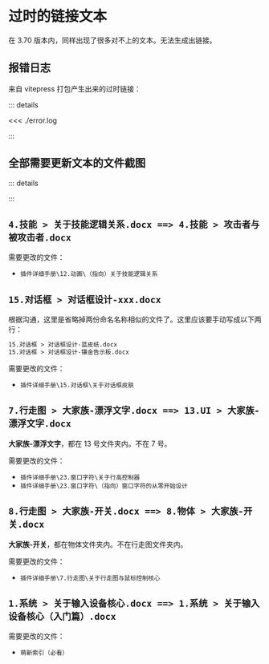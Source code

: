 # 过时的链接文本

在 3.70 版本内，同样出现了很多对不上的文本。无法生成出链接。

## 报错日志

来自 vitepress 打包产生出来的过时链接：

::: details

<<< ./error.log

:::

## 全部需要更新文本的文件截图

::: details

:::

## `4.技能 > 关于技能逻辑关系.docx ==> 4.技能 > 攻击者与被攻击者.docx`

需要更改的文件：

- `插件详细手册\12.动画\（指向）关于技能逻辑关系`

## `15.对话框 > 对话框设计-xxx.docx`

根据沟通，这里是省略掉两份命名名称相似的文件了。这里应该要手动写成以下两行：

```txt
15.对话框 > 对话框设计-蓝皮纸.docx
15.对话框 > 对话框设计-镶金告示板.docx
```

需要更改的文件：

- `插件详细手册\15.对话框\关于对话框皮肤`

## `7.行走图 > 大家族-漂浮文字.docx ==> 13.UI > 大家族-漂浮文字.docx`

**大家族-漂浮文字**，都在 13 号文件夹内。不在 7 号。

需要更改的文件：

- `插件详细手册\23.窗口字符\关于行高控制器`
- `插件详细手册\23.窗口字符\（指向）窗口字符的从零开始设计`

## `8.行走图 > 大家族-开关.docx ==> 8.物体 > 大家族-开关.docx`

**大家族-开关**，都在物体文件夹内。不在行走图文件夹内。

需要更改的文件：

- `插件详细手册\7.行走图\关于行走图与鼠标控制核心`

## `1.系统 > 关于输入设备核心.docx ==> 1.系统 > 关于输入设备核心（入门篇）.docx`

需要更改的文件：

- `萌新索引（必看）`
